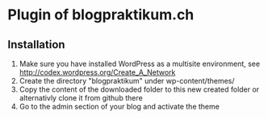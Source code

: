 Plugin of blogpraktikum.ch
==========================
Installation
------------
1. Make sure you have installed WordPress as a multisite environment, see http://codex.wordpress.org/Create_A_Network
2. Create the directory "blogpraktikum" under wp-content/themes/
3. Copy the content of the downloaded folder to this new created folder or alternativly clone it from github there
4. Go to the admin section of your blog and activate the theme

